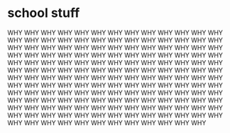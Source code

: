 # school stuff

WHY WHY WHY WHY WHY WHY WHY WHY WHY WHY WHY WHY WHY WHY
WHY WHY WHY WHY WHY WHY WHY WHY WHY WHY WHY WHY WHY WHY
WHY WHY WHY WHY WHY WHY WHY WHY WHY WHY WHY WHY WHY WHY
WHY WHY WHY WHY WHY WHY WHY WHY WHY WHY WHY WHY WHY WHY
WHY WHY WHY WHY WHY WHY WHY WHY WHY WHY WHY WHY WHY WHY
WHY WHY WHY WHY WHY WHY WHY WHY WHY WHY WHY WHY WHY WHY
WHY WHY WHY WHY WHY WHY WHY WHY WHY WHY WHY WHY WHY WHY
WHY WHY WHY WHY WHY WHY WHY WHY WHY WHY WHY WHY WHY WHY
WHY WHY WHY WHY WHY WHY WHY WHY WHY WHY WHY WHY WHY WHY
WHY WHY WHY WHY WHY WHY WHY WHY WHY WHY WHY WHY WHY WHY
WHY WHY WHY WHY WHY WHY WHY WHY WHY WHY WHY WHY WHY WHY
WHY WHY WHY WHY WHY WHY WHY WHY WHY WHY WHY WHY WHY WHY
